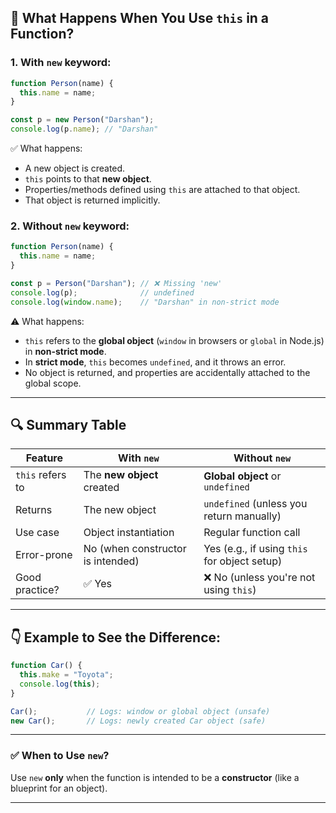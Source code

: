 ## 🔁 What Happens When You Use `this` in a Function?

### 1. **With `new` keyword**:
```javascript
function Person(name) {
  this.name = name;
}

const p = new Person("Darshan");
console.log(p.name); // "Darshan"
```

✅ What happens:
- A new object is created.
- `this` points to that **new object**.
- Properties/methods defined using `this` are attached to that object.
- That object is returned implicitly.

### 2. **Without `new` keyword**:
```javascript
function Person(name) {
  this.name = name;
}

const p = Person("Darshan"); // ❌ Missing 'new'
console.log(p);              // undefined
console.log(window.name);    // "Darshan" in non-strict mode
```

⚠️ What happens:
- `this` refers to the **global object** (`window` in browsers or `global` in Node.js) in **non-strict mode**.
- In **strict mode**, `this` becomes `undefined`, and it throws an error.
- No object is returned, and properties are accidentally attached to the global scope.

---

## 🔍 Summary Table

| Feature                        | With `new`                     | Without `new`                     |
|-------------------------------|--------------------------------|-----------------------------------|
| `this` refers to              | The **new object** created     | **Global object** or `undefined` |
| Returns                       | The new object                 | `undefined` (unless you return manually) |
| Use case                      | Object instantiation           | Regular function call             |
| Error-prone                   | No (when constructor is intended) | Yes (e.g., if using `this` for object setup) |
| Good practice?                | ✅ Yes                         | ❌ No (unless you're not using `this`) |

---

## 👇 Example to See the Difference:

```javascript
function Car() {
  this.make = "Toyota";
  console.log(this);
}

Car();           // Logs: window or global object (unsafe)
new Car();       // Logs: newly created Car object (safe)
```

---

### ✅ When to Use `new`?
Use `new` **only** when the function is intended to be a **constructor** (like a blueprint for an object).

---
